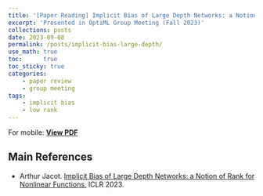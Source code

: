 ```yaml
---
title: '[Paper Reading] Implicit Bias of Large Depth Networks: a Notion of Rank for Nonlinear Functions'
excerpt: 'Presented in OptiML Group Meeting (Fall 2023)'
collections: posts
date: 2023-09-08
permalink: /posts/implicit-bias-large-depth/
use_math: true
toc:      true
toc_sticky: true
categories:
    - paper review
    - group meeting
tags:
    - implicit bias
    - low rank
---
```


<object data="/files/group_meeting/GroupMeeting230908_HSCho_ImplicitBiasLargeDepth.pdf" width="960" height="540" type='application/pdf'></object>
For mobile: [**View PDF**](/files/group_meeting/GroupMeeting230908_HSCho_ImplicitBiasLargeDepth.pdf)

## Main References

* Arthur Jacot. [Implicit Bias of Large Depth Networks: a Notion of Rank for Nonlinear Functions.](https://openreview.net/forum?id=6iDHce-0B-a) ICLR 2023.
